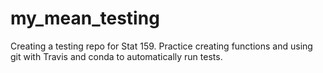 # my_mean_testing

Creating a testing repo for Stat 159.
Practice creating functions and using git with Travis and conda to automatically run tests.
